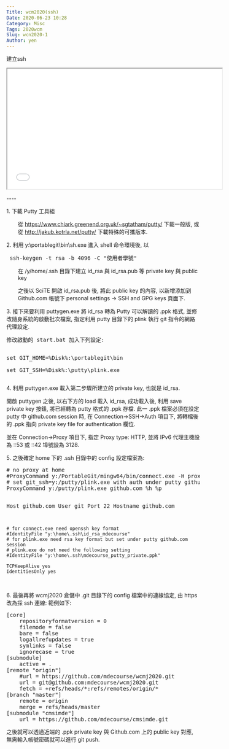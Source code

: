 ```yaml
---
Title: wcm2020(ssh)
Date: 2020-06-23 10:28
Category: Misc
Tags: 2020wcm
Slug: wcn2020-1
Author: yen
---
```


建立ssh

<!-- PELICAN_END_SUMMARY -->

<p><iframe allowfullscreen="allowfullscreen" height="314" src="//www.youtube.com/embed/BfReeoUSCHE" width="560"></iframe></p>
----

<p>1. 下載 Putty 工具組</p>
<p style="padding-left: 30px;"><span>從 </span><a href="https://www.chiark.greenend.org.uk/~sgtatham/putty/" rel="nofollow">https://www.chiark.greenend.org.uk/~sgtatham/putty/</a><span><span> </span>下載一般版, 或從<span> </span></span><a href="http://jakub.kotrla.net/putty/" rel="nofollow">http://jakub.kotrla.net/putty/</a><span><span> </span>下載特殊的可攜版本.</span></p>
<p><span>2. 利用 y:\portablegit\bin\sh.exe 進入 shell 命令環境後, 以 </span></p>
<pre class="brush:js;auto-links:false;toolbar:false" contenteditable="false"> ssh-keygen -t rsa -b 4096 -C "使用者學號"</pre>
<p style="padding-left: 30px;">在 /y/home/.ssh 目錄下建立 id_rsa 與 id_rsa.pub 等 private key 與 public key</p>
<p style="padding-left: 30px;">之後以 SciTE 開啟 id_rsa.pub 後, 將此 public key 的內容, 以新增添加到 Github.com 帳號下 personal settings -&gt; SSH and GPG keys 頁面下.</p>
<p>3. 接下來要利用 puttygen.exe 將 id_rsa 轉為 Putty 可以解讀的 .ppk 格式, 並修改隨身系統的啟動批次檔案, 指定利用 putty 目錄下的 plink 執行 git 指令的網路代理設定.</p>
<pre class="brush:js;auto-links:false;toolbar:false" contenteditable="false">修改啟動的 start.bat 加入下列設定:

set GIT_HOME=%Disk%:\portablegit\bin\
set GIT_SSH=%Disk%:\putty\plink.exe</pre>
<p>4. 利用 puttygen.exe 載入第二步驟所建立的 private key, 也就是 id_rsa.</p>
<p>開啟 puttygen 之後, 以右下方的 load 載入 id_rsa, 成功載入後, 利用 save private key 按鈕, 將已經轉為 putty 格式的 .ppk 存檔. 此一 .ppk 檔案必須在設定 putty 中 github.com session 時, 在 Connection-&gt;SSH-&gt;Auth 項目下, 將轉檔後的 .ppk 指向 private key file for authentication 欄位.</p>
<p>並在 Connection-&gt;Proxy 項目下, 指定 Proxy type: HTTP, 並將 IPv6 代理主機設為 ::53 或 ::42 埠號設為 3128.</p>
<p>5. 之後確定 home 下的 .ssh 目錄中的 config 設定檔案為:</p>
<pre class="brush:js;auto-links:false;toolbar:false" contenteditable="false"># no proxy at home
#ProxyCommand y:/PortableGit/mingw64/bin/connect.exe -H proxy.mde.nfu.edu.tw:3128 %h %p
# set git_ssh=y:/putty/plink.exe with auth under putty github.com session setup
ProxyCommand y:/putty/plink.exe github.com %h %p
 
Host github.com
    User git
    Port 22
    Hostname github.com
    
    # for connect.exe need openssh key format
    #IdentityFile "y:\home\.ssh\id_rsa_mdecourse"
    # for plink.exe need rsa key format but set under putty github.com session
    # plink.exe do not need the following setting
    #IdentityFile "y:\home\.ssh\mdecourse_putty_private.ppk"
 
    TCPKeepAlive yes
    IdentitiesOnly yes
</pre>
<p>6. 最後再將 wcmj2020 倉儲中 .git 目錄下的 config 檔案中的連線協定, 由 https 改為採 ssh 連線: 範例如下:</p>
<pre class="brush:js;auto-links:false;toolbar:false" contenteditable="false">[core]
	repositoryformatversion = 0
	filemode = false
	bare = false
	logallrefupdates = true
	symlinks = false
	ignorecase = true
[submodule]
	active = .
[remote "origin"]
	#url = https://github.com/mdecourse/wcmj2020.git
    url = git@github.com:mdecourse/wcmj2020.git
	fetch = +refs/heads/*:refs/remotes/origin/*
[branch "master"]
	remote = origin
	merge = refs/heads/master
[submodule "cmsimde"]
	url = https://github.com/mdecourse/cmsimde.git</pre>
<p>之後就可以透過近端的 .ppk private key 與 Github.com 上的 public key 對應, 無需輸入帳號密碼就可以進行 git push.</p>

<!-- for LaTeX equations -->
<script src="https://40823125.github.io/web/math/MathJax.js?config=TeX-MML-AM_CHTML" type="text/javascript"></script>